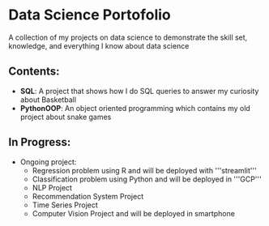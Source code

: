 # Data Science Portofolio
A collection of my projects on data science to demonstrate the skill set, knowledge, and everything I know about data science 

## Contents:
* __SQL__: A project that shows how I do SQL queries to answer my curiosity about Basketball
* __PythonOOP__: An object oriented programming which contains my old project about snake games

## In Progress:
* Ongoing project:
    * Regression problem using R and will be deployed with '''streamlit'''
    * Classification problem using Python and will be deployed in '''GCP'''
    * NLP Project
    * Recommendation System Project
    * Time Series Project
    * Computer Vision Project and will be deployed in smartphone



